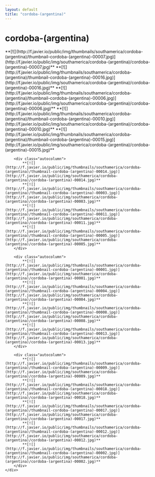 ```yaml
---
layout: default
title: "cordoba-(argentina)"
---
```


<h1 class="page" style="padding-left:0%;">cordoba-(argentina)</h1>
<div class="page">
    <div class="autowide">
        <div class="autocolumn">
            **[![](http://f.javier.io/public/img/thumbnails/southamerica/cordoba-(argentina)/thumbnail-cordoba-(argentina)-00007.jpg)](http://f.javier.io/public/img/southamerica/cordoba-(argentina)/cordoba-(argentina)-00007.jpg)**
            **[![](http://f.javier.io/public/img/thumbnails/southamerica/cordoba-(argentina)/thumbnail-cordoba-(argentina)-00016.jpg)](http://f.javier.io/public/img/southamerica/cordoba-(argentina)/cordoba-(argentina)-00016.jpg)**
            **[![](http://f.javier.io/public/img/thumbnails/southamerica/cordoba-(argentina)/thumbnail-cordoba-(argentina)-00006.jpg)](http://f.javier.io/public/img/southamerica/cordoba-(argentina)/cordoba-(argentina)-00006.jpg)**
            **[![](http://f.javier.io/public/img/thumbnails/southamerica/cordoba-(argentina)/thumbnail-cordoba-(argentina)-00010.jpg)](http://f.javier.io/public/img/southamerica/cordoba-(argentina)/cordoba-(argentina)-00010.jpg)**
            **[![](http://f.javier.io/public/img/thumbnails/southamerica/cordoba-(argentina)/thumbnail-cordoba-(argentina)-00015.jpg)](http://f.javier.io/public/img/southamerica/cordoba-(argentina)/cordoba-(argentina)-00015.jpg)**
        </div>

        <div class="autocolumn">
            **[![](http://f.javier.io/public/img/thumbnails/southamerica/cordoba-(argentina)/thumbnail-cordoba-(argentina)-00014.jpg)](http://f.javier.io/public/img/southamerica/cordoba-(argentina)/cordoba-(argentina)-00014.jpg)**
            **[![](http://f.javier.io/public/img/thumbnails/southamerica/cordoba-(argentina)/thumbnail-cordoba-(argentina)-00003.jpg)](http://f.javier.io/public/img/southamerica/cordoba-(argentina)/cordoba-(argentina)-00003.jpg)**
            **[![](http://f.javier.io/public/img/thumbnails/southamerica/cordoba-(argentina)/thumbnail-cordoba-(argentina)-00011.jpg)](http://f.javier.io/public/img/southamerica/cordoba-(argentina)/cordoba-(argentina)-00011.jpg)**
            **[![](http://f.javier.io/public/img/thumbnails/southamerica/cordoba-(argentina)/thumbnail-cordoba-(argentina)-00005.jpg)](http://f.javier.io/public/img/southamerica/cordoba-(argentina)/cordoba-(argentina)-00005.jpg)**
        </div>

        <div class="autocolumn">
            **[![](http://f.javier.io/public/img/thumbnails/southamerica/cordoba-(argentina)/thumbnail-cordoba-(argentina)-00001.jpg)](http://f.javier.io/public/img/southamerica/cordoba-(argentina)/cordoba-(argentina)-00001.jpg)**
            **[![](http://f.javier.io/public/img/thumbnails/southamerica/cordoba-(argentina)/thumbnail-cordoba-(argentina)-00004.jpg)](http://f.javier.io/public/img/southamerica/cordoba-(argentina)/cordoba-(argentina)-00004.jpg)**
            **[![](http://f.javier.io/public/img/thumbnails/southamerica/cordoba-(argentina)/thumbnail-cordoba-(argentina)-00008.jpg)](http://f.javier.io/public/img/southamerica/cordoba-(argentina)/cordoba-(argentina)-00008.jpg)**
            **[![](http://f.javier.io/public/img/thumbnails/southamerica/cordoba-(argentina)/thumbnail-cordoba-(argentina)-00013.jpg)](http://f.javier.io/public/img/southamerica/cordoba-(argentina)/cordoba-(argentina)-00013.jpg)**
        </div>

        <div class="autocolumn">
            **[![](http://f.javier.io/public/img/thumbnails/southamerica/cordoba-(argentina)/thumbnail-cordoba-(argentina)-00009.jpg)](http://f.javier.io/public/img/southamerica/cordoba-(argentina)/cordoba-(argentina)-00009.jpg)**
            **[![](http://f.javier.io/public/img/thumbnails/southamerica/cordoba-(argentina)/thumbnail-cordoba-(argentina)-00018.jpg)](http://f.javier.io/public/img/southamerica/cordoba-(argentina)/cordoba-(argentina)-00018.jpg)**
            **[![](http://f.javier.io/public/img/thumbnails/southamerica/cordoba-(argentina)/thumbnail-cordoba-(argentina)-00017.jpg)](http://f.javier.io/public/img/southamerica/cordoba-(argentina)/cordoba-(argentina)-00017.jpg)**
            **[![](http://f.javier.io/public/img/thumbnails/southamerica/cordoba-(argentina)/thumbnail-cordoba-(argentina)-00012.jpg)](http://f.javier.io/public/img/southamerica/cordoba-(argentina)/cordoba-(argentina)-00012.jpg)**
            **[![](http://f.javier.io/public/img/thumbnails/southamerica/cordoba-(argentina)/thumbnail-cordoba-(argentina)-00002.jpg)](http://f.javier.io/public/img/southamerica/cordoba-(argentina)/cordoba-(argentina)-00002.jpg)**
        </div>
    </div>
</div>
